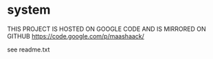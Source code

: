 system
======

THIS PROJECT IS HOSTED ON GOOGLE CODE AND IS MIRRORED ON GITHUB
https://code.google.com/p/maashaack/


see readme.txt

